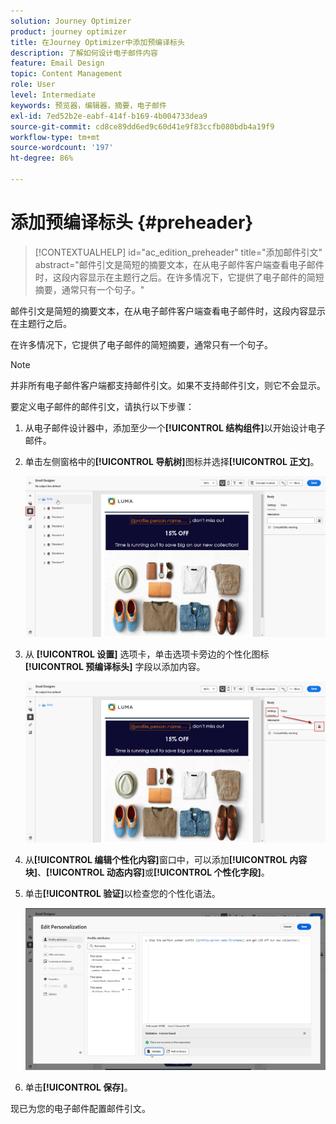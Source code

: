 ```yaml
---
solution: Journey Optimizer
product: journey optimizer
title: 在Journey Optimizer中添加预编译标头
description: 了解如何设计电子邮件内容
feature: Email Design
topic: Content Management
role: User
level: Intermediate
keywords: 预览器，编辑器，摘要，电子邮件
exl-id: 7ed52b2e-eabf-414f-b169-4b004733dea9
source-git-commit: cd8ce89dd6ed9c60d41e9f83ccfb080bdb4a19f9
workflow-type: tm+mt
source-wordcount: '197'
ht-degree: 86%

---
```


# 添加预编译标头 {#preheader}

>[!CONTEXTUALHELP]
>id="ac_edition_preheader"
>title="添加邮件引文"
>abstract="邮件引文是简短的摘要文本，在从电子邮件客户端查看电子邮件时，这段内容显示在主题行之后。在许多情况下，它提供了电子邮件的简短摘要，通常只有一个句子。"

邮件引文是简短的摘要文本，在从电子邮件客户端查看电子邮件时，这段内容显示在主题行之后。

在许多情况下，它提供了电子邮件的简短摘要，通常只有一个句子。

>[!NOTE]
>
>并非所有电子邮件客户端都支持邮件引文。如果不支持邮件引文，则它不会显示。

要定义电子邮件的邮件引文，请执行以下步骤：

1. 从电子邮件设计器中，添加至少一个&#x200B;**[!UICONTROL 结构组件]**&#x200B;以开始设计电子邮件。

1. 单击左侧窗格中的&#x200B;**[!UICONTROL 导航树]**&#x200B;图标并选择&#x200B;**[!UICONTROL 正文]**。

   ![](assets/preheader_body.png)

1. 从 **[!UICONTROL 设置]** 选项卡，单击选项卡旁边的个性化图标 **[!UICONTROL 预编译标头]** 字段以添加内容。

   ![](assets/preheader_body_settings.png)

1. 从&#x200B;**[!UICONTROL 编辑个性化内容]**&#x200B;窗口中，可以添加&#x200B;**[!UICONTROL 内容块]**、**[!UICONTROL 动态内容]**&#x200B;或&#x200B;**[!UICONTROL 个性化字段]**。

1. 单击&#x200B;**[!UICONTROL 验证]**&#x200B;以检查您的个性化语法。

   ![](assets/preheader_4.png)

1. 单击&#x200B;**[!UICONTROL 保存]**。

现已为您的电子邮件配置邮件引文。
